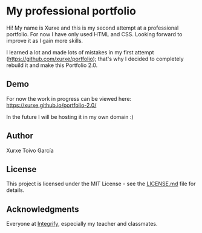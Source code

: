 # My professional portfolio

Hi! My name is Xurxe and this is my second attempt at a professional portfolio. For now I have only used HTML and CSS. Looking forward to improve it as I gain more skills.  

I learned a lot and made lots of mistakes in my first attempt (https://github.com/xurxe/portfolio); that's why I decided to completely rebuild it and make this Portfolio 2.0.

## Demo

For now the work in progress can be viewed here: https://xurxe.github.io/portfolio-2.0/  

In the future I will be hosting it in my own domain :)

## Author

Xurxe Toivo García

## License

This project is licensed under the MIT License - see the [LICENSE.md](LICENSE.md) file for details.

## Acknowledgments

Everyone at [Integrify](https://github.com/Integrify-Finland), especially my teacher and classmates.